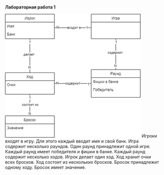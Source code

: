 ﻿**Лабораторная работа 1**

![Диаграмма](/images/lab2V.png)
Игроки входят в игру. Для этого каждый вводит имя и свой банк. Игра содержит несколько раундов. Один раунд принадлежит одной игре. Каждый раунд имеет победителя и фишки в банке. Каждый раунд содержит несколько ходов. Игрок делает один ход. Ход хранит очки всех бросков. Ход состоит из нескольких бросков. Бросок принадлежит одному ходу. Бросок имеет значение.
